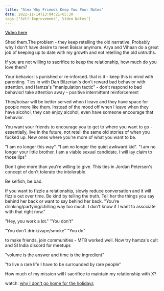 ```yaml
---
title: "Alex Why Friends Keep You Poor Notes"
date: 2022-11-14T13:04:21+05:30
tags:['Self-Improvement','Video Notes']
---
```

[Video here](https://www.youtube.com/watch?v=vVssypj7nYw)

Shed them.The problem - they keep retelling the old narrative. Probably why I don't have desire to meet Boisar anymore. Arya and Vihaan do a great job of keeping up to date with my growth and not retelling the old untruths.

If you are not willing to sacrifice to keep the relationship, how much do you love them?

Your behavior is punished or re-inforced. that is it - keep this is mind with parenting. Ties in with Dan Bilzerian's don't reward bad behavior with attention. and Hamza's "manipulation tactic" - don't respond to bad behavior/ take attention away - positive intermittent reinforcement

They/boisar will be better served when I leave and they have space for people more like them. Instead of the mood off when I leave when they have alcohol, they can enjoy alcohol, even have someone encourage that behavior.

You want your friends to encourage you to get to where you want to go - essentially, live in the future, not retell the same old stories of when you fucked up. New ones where you're more of what you want to be.

"I am no longer this way". "I am no longer the quiet awkward kid". "I am no longer your little brother. I am a viable sexual candidate. I will lay claim to those lips"

Don't give more than you're willing to give. This ties in Jordan Peterson's concept of don't tolerate the intolerable.

Be selfish, be bad.

If you want to fizzle a relationship, slowly reduce conversation and it will fizzle out over time. Be kind by telling the truth. Tell her the things you say behind her back or want to say behind her back. "You're drinking/partying/chilling way too much. I don't know if I want to associate with that right now."

"Hey, you work a lot." "You don't"

"You don't drink/vape/smoke" "You do"

to make friends, join communities - MTB worked well. Now try hamza's cult and SI India discord for meetups

"volume is the answer and time is the ingredient"

"to live a rare life I have to be surrounded by rare people"

How much of my mission will I sacrifice to maintain my relationship with X?

watch: [why I don't go home for the holidays](https://www.youtube.com/watch?v=sGHbp0Vr1dQ)
